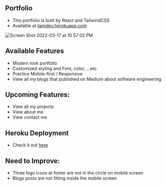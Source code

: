 ## Portfolio
- This portfolio is built by React and TailwindCSS
- Available at [liamdev.herokuapp.com](https://liamdev.herokuapp.com/)

![Screen Shot 2022-03-17 at 10 57 02 PM](https://user-images.githubusercontent.com/63218884/158928966-ece8b448-5167-4aae-a76c-98a0a0929db8.png)

## Available Features
- Modern look portfolio
- Customized styling and Font, color, ...etc.
- Practice Mobile-first / Responsive
- View all my blogs that published on Medium about software engineering

## Upcoming Features:
- View all my projects
- View about me 
- View contact me

## Heroku Deployment
- Check it out [here](https://liamdev.herokuapp.com/)

## Need to Improve:
- Three logo icons at footer are not in the circle on mobile screen
- Blogs posts are not fitting inside the mobile screen
